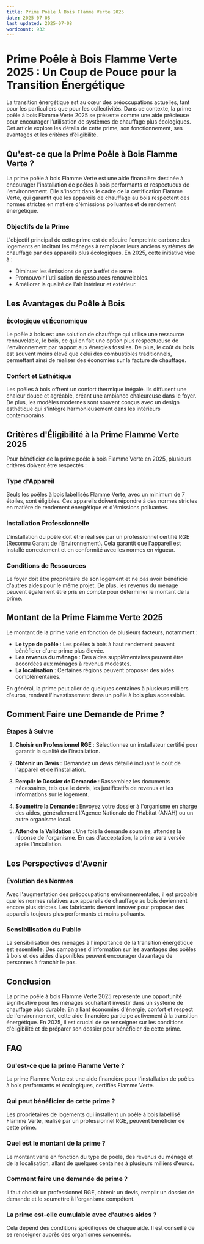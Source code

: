 ```yaml
---
title: Prime Poêle À Bois Flamme Verte 2025
date: 2025-07-08
last_updated: 2025-07-08
wordcount: 932
---
```


# Prime Poêle à Bois Flamme Verte 2025 : Un Coup de Pouce pour la Transition Énergétique

La transition énergétique est au cœur des préoccupations actuelles, tant pour les particuliers que pour les collectivités. Dans ce contexte, la prime poêle à bois Flamme Verte 2025 se présente comme une aide précieuse pour encourager l’utilisation de systèmes de chauffage plus écologiques. Cet article explore les détails de cette prime, son fonctionnement, ses avantages et les critères d’éligibilité.

## Qu'est-ce que la Prime Poêle à Bois Flamme Verte ?

La prime poêle à bois Flamme Verte est une aide financière destinée à encourager l'installation de poêles à bois performants et respectueux de l'environnement. Elle s'inscrit dans le cadre de la certification Flamme Verte, qui garantit que les appareils de chauffage au bois respectent des normes strictes en matière d'émissions polluantes et de rendement énergétique.

### Objectifs de la Prime

L'objectif principal de cette prime est de réduire l'empreinte carbone des logements en incitant les ménages à remplacer leurs anciens systèmes de chauffage par des appareils plus écologiques. En 2025, cette initiative vise à :

- Diminuer les émissions de gaz à effet de serre.
- Promouvoir l'utilisation de ressources renouvelables.
- Améliorer la qualité de l'air intérieur et extérieur.

## Les Avantages du Poêle à Bois

### Écologique et Économique

Le poêle à bois est une solution de chauffage qui utilise une ressource renouvelable, le bois, ce qui en fait une option plus respectueuse de l'environnement par rapport aux énergies fossiles. De plus, le coût du bois est souvent moins élevé que celui des combustibles traditionnels, permettant ainsi de réaliser des économies sur la facture de chauffage.

### Confort et Esthétique

Les poêles à bois offrent un confort thermique inégalé. Ils diffusent une chaleur douce et agréable, créant une ambiance chaleureuse dans le foyer. De plus, les modèles modernes sont souvent conçus avec un design esthétique qui s'intègre harmonieusement dans les intérieurs contemporains.

## Critères d'Éligibilité à la Prime Flamme Verte 2025

Pour bénéficier de la prime poêle à bois Flamme Verte en 2025, plusieurs critères doivent être respectés :

### Type d'Appareil

Seuls les poêles à bois labellisés Flamme Verte, avec un minimum de 7 étoiles, sont éligibles. Ces appareils doivent répondre à des normes strictes en matière de rendement énergétique et d'émissions polluantes.

### Installation Professionnelle

L'installation du poêle doit être réalisée par un professionnel certifié RGE (Reconnu Garant de l’Environnement). Cela garantit que l'appareil est installé correctement et en conformité avec les normes en vigueur.

### Conditions de Ressources

Le foyer doit être propriétaire de son logement et ne pas avoir bénéficié d'autres aides pour le même projet. De plus, les revenus du ménage peuvent également être pris en compte pour déterminer le montant de la prime.

## Montant de la Prime Flamme Verte 2025

Le montant de la prime varie en fonction de plusieurs facteurs, notamment :

- **Le type de poêle** : Les poêles à bois à haut rendement peuvent bénéficier d'une prime plus élevée.
- **Les revenus du ménage** : Des aides supplémentaires peuvent être accordées aux ménages à revenus modestes.
- **La localisation** : Certaines régions peuvent proposer des aides complémentaires.

En général, la prime peut aller de quelques centaines à plusieurs milliers d'euros, rendant l'investissement dans un poêle à bois plus accessible.

## Comment Faire une Demande de Prime ?

### Étapes à Suivre

1. **Choisir un Professionnel RGE** : Sélectionnez un installateur certifié pour garantir la qualité de l'installation.
   
2. **Obtenir un Devis** : Demandez un devis détaillé incluant le coût de l'appareil et de l’installation.

3. **Remplir le Dossier de Demande** : Rassemblez les documents nécessaires, tels que le devis, les justificatifs de revenus et les informations sur le logement.

4. **Soumettre la Demande** : Envoyez votre dossier à l'organisme en charge des aides, généralement l'Agence Nationale de l'Habitat (ANAH) ou un autre organisme local.

5. **Attendre la Validation** : Une fois la demande soumise, attendez la réponse de l'organisme. En cas d'acceptation, la prime sera versée après l'installation.

## Les Perspectives d'Avenir

### Évolution des Normes

Avec l'augmentation des préoccupations environnementales, il est probable que les normes relatives aux appareils de chauffage au bois deviennent encore plus strictes. Les fabricants devront innover pour proposer des appareils toujours plus performants et moins polluants.

### Sensibilisation du Public

La sensibilisation des ménages à l'importance de la transition énergétique est essentielle. Des campagnes d'information sur les avantages des poêles à bois et des aides disponibles peuvent encourager davantage de personnes à franchir le pas.

## Conclusion

La prime poêle à bois Flamme Verte 2025 représente une opportunité significative pour les ménages souhaitant investir dans un système de chauffage plus durable. En alliant économies d'énergie, confort et respect de l'environnement, cette aide financière participe activement à la transition énergétique. En 2025, il est crucial de se renseigner sur les conditions d'éligibilité et de préparer son dossier pour bénéficier de cette prime.

## FAQ

### Qu'est-ce que la prime Flamme Verte ?

La prime Flamme Verte est une aide financière pour l'installation de poêles à bois performants et écologiques, certifiés Flamme Verte.

### Qui peut bénéficier de cette prime ?

Les propriétaires de logements qui installent un poêle à bois labellisé Flamme Verte, réalisé par un professionnel RGE, peuvent bénéficier de cette prime.

### Quel est le montant de la prime ?

Le montant varie en fonction du type de poêle, des revenus du ménage et de la localisation, allant de quelques centaines à plusieurs milliers d'euros.

### Comment faire une demande de prime ?

Il faut choisir un professionnel RGE, obtenir un devis, remplir un dossier de demande et le soumettre à l'organisme compétent.

### La prime est-elle cumulable avec d'autres aides ?

Cela dépend des conditions spécifiques de chaque aide. Il est conseillé de se renseigner auprès des organismes concernés.